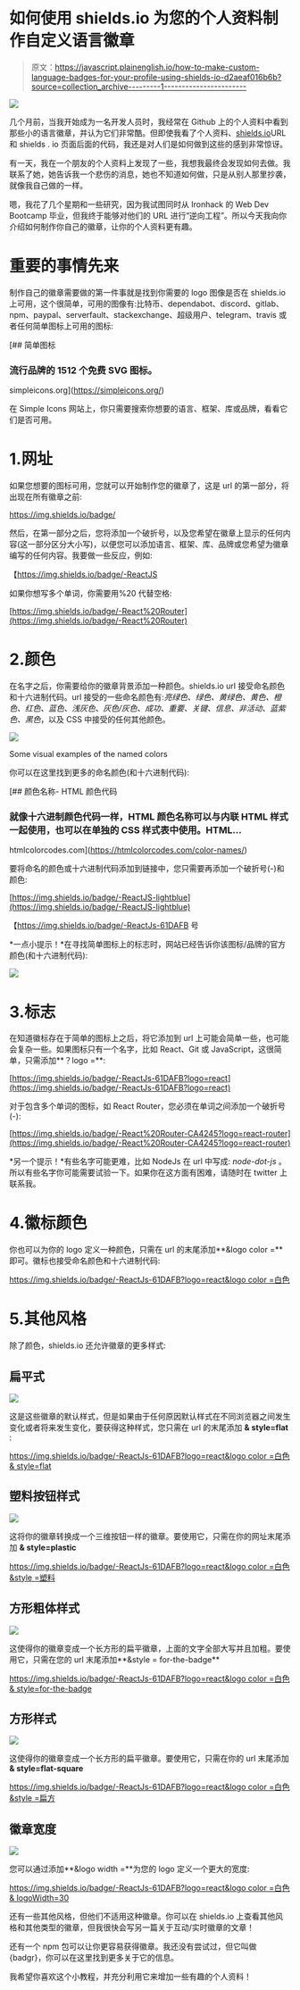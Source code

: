 # 如何使用 shields.io 为您的个人资料制作自定义语言徽章

> 原文：<https://javascript.plainenglish.io/how-to-make-custom-language-badges-for-your-profile-using-shields-io-d2aeaf016b6b?source=collection_archive---------1----------------------->

![](img/df246f8edb8561fdda8cf783707a4123.png)

几个月前，当我开始成为一名开发人员时，我经常在 Github 上的个人资料中看到那些小的语言徽章，并认为它们非常酷。但即使我看了个人资料、[shields.io](https://shields.io/)URL 和 shields . io 页面后面的代码，我还是对人们是如何做到这些的感到非常惊讶。

有一天，我在一个朋友的个人资料上发现了一些，我想我最终会发现如何去做。我联系了她，她告诉我一个悲伤的消息，她也不知道如何做，只是从别人那里抄袭，就像我自己做的一样。

嗯，我花了几个星期和一些研究，因为我试图同时从 Ironhack 的 Web Dev Bootcamp 毕业，但我终于能够对他们的 URL 进行“逆向工程”。所以今天我向你介绍如何制作你自己的徽章，让你的个人资料更有趣。

# 重要的事情先来

制作自己的徽章需要做的第一件事就是找到你需要的 logo 图像是否在 shields.io 上可用，这个很简单，可用的图像有:比特币、dependabot、discord、gitlab、npm、paypal、serverfault、stackexchange、超级用户、telegram、travis 或者任何简单图标上可用的图标:

[](https://simpleicons.org/) [## 简单图标

### 流行品牌的 1512 个免费 SVG 图标。

simpleicons.org](https://simpleicons.org/) 

在 Simple Icons 网站上，你只需要搜索你想要的语言、框架、库或品牌，看看它们是否可用。

# 1.网址

如果您想要的图标可用，您就可以开始制作您的徽章了，这是 url 的第一部分，将出现在所有徽章之前:

https://img.shields.io/badge/

然后，在第一部分之后，您将添加一个破折号，以及您希望在徽章上显示的任何内容(这一部分区分大小写)，以便您可以添加语言、框架、库、品牌或您希望为徽章编写的任何内容。我要做一些反应，例如:

【https://img.shields.io/badge/-ReactJS 

如果你想写多个单词，你需要用%20 代替空格:

[https://img.shields.io/badge/-React%20Router](https://img.shields.io/badge/-React%20Router)

# 2.颜色

在名字之后，你需要给你的徽章背景添加一种颜色。shields.io url 接受命名颜色和十六进制代码。url 接受的一些命名颜色有:*亮绿色、绿色、黄绿色、黄色、橙色、红色、蓝色、浅灰色、灰色/灰色、成功、重要、关键、信息、非活动、蓝紫色、黑色*，以及 CSS 中接受的任何其他颜色。

![](img/c6f308d0b55a26ae78d6473fc5af96fa.png)

Some visual examples of the named colors

你可以在这里找到更多的命名颜色(和十六进制代码):

[](https://htmlcolorcodes.com/color-names/) [## 颜色名称- HTML 颜色代码

### 就像十六进制颜色代码一样，HTML 颜色名称可以与内联 HTML 样式一起使用，也可以在单独的 CSS 样式表中使用。HTML…

htmlcolorcodes.com](https://htmlcolorcodes.com/color-names/) 

要将命名的颜色或十六进制代码添加到链接中，您只需要再添加一个破折号(-)和颜色:

[https://img.shields.io/badge/-ReactJS-lightblue](https://img.shields.io/badge/-ReactJS-lightblue)

【https://img.shields.io/badge/-ReactJs-61DAFB 号

*一点小提示！*在寻找简单图标上的标志时，网站已经告诉你该图标/品牌的官方颜色(和十六进制代码):

![](img/488bba303aefb4d4aa3a005c30821716.png)

# 3.标志

在知道徽标存在于简单的图标上之后，将它添加到 url 上可能会简单一些，也可能会复杂一些。如果图标只有一个名字，比如 React、Git 或 JavaScript，这很简单，只需添加**？logo =<name _ of _ the _ icon _ lower case>**:

[https://img.shields.io/badge/-ReactJs-61DAFB?logo=react](https://img.shields.io/badge/-ReactJs-61DAFB?logo=react)

对于包含多个单词的图标，如 React Router，您必须在单词之间添加一个破折号(-):

[https://img.shields.io/badge/-React%20Router-CA4245?logo=react-router](https://img.shields.io/badge/-React%20Router-CA4245?logo=react-router)

*另一个提示！*有些名字可能更难，比如 NodeJs 在 url 中写成: *node-dot-js* 。所以有些名字你可能需要试验一下。如果你在这方面有困难，请随时在 twitter 上联系我。

# 4.徽标颜色

你也可以为你的 logo 定义一种颜色，只需在 url 的末尾添加**&logo color =<color>**即可。徽标也接受命名颜色和十六进制代码:

[https://img.shields.io/badge/-ReactJs-61DAFB?logo=react&logo color =白色](https://img.shields.io/badge/-ReactJs-61DAFB?logo=react&logoColor=white)

# 5.其他风格

除了颜色，shields.io 还允许徽章的更多样式:

## **扁平式**

![](img/896c024a4d9c22ef70f789df27f3040b.png)

这是这些徽章的默认样式，但是如果由于任何原因默认样式在不同浏览器之间发生变化或者将来发生变化，要获得这种样式，您只需在 url 的末尾添加 **& style=flat** :

[https://img.shields.io/badge/-ReactJs-61DAFB?logo=react&logo color =白色& style=flat](https://img.shields.io/badge/-ReactJs-61DAFB?logo=react&logoColor=white&style=flat)

## **塑料按钮样式**

![](img/1ba34d9362c6e9dfc3726872164de0da.png)

这将你的徽章转换成一个三维按钮一样的徽章。要使用它，只需在你的网址末尾添加 **& style=plastic**

[https://img.shields.io/badge/-ReactJs-61DAFB?logo=react&logo color =白色&style =塑料](https://img.shields.io/badge/-ReactJs-61DAFB?logo=react&logoColor=white&style=plastic)

## **方形粗体样式**

![](img/30f8fdd65a66281f59a880872e27ca9f.png)

这使得你的徽章变成一个长方形的扁平徽章，上面的文字全部大写并且加粗。要使用它，只需在您的 url 末尾添加**&style = for-the-badge**

[https://img.shields.io/badge/-ReactJs-61DAFB?logo=react&logo color =白色& style=for-the-badge](https://img.shields.io/badge/-ReactJs-61DAFB?logo=react&logoColor=white&style=for-the-badge)

## **方形样式**

![](img/b22c865b4f109ed97b38712ef7ec740c.png)

这使得你的徽章变成一个长方形的扁平徽章。要使用它，只需在你的 url 末尾添加 **& style=flat-square**

[https://img.shields.io/badge/-ReactJs-61DAFB?logo=react&logo color =白色&style =扁方](https://img.shields.io/badge/-ReactJs-61DAFB?logo=react&logoColor=white&style=flat-square)

## **徽章宽度**

![](img/94cf4b13b7fd00f5a616313dcb8a2922.png)

您可以通过添加**&logo width =<amount _ of _ pixels>**为您的 logo 定义一个更大的宽度:

[https://img.shields.io/badge/-ReactJs-61DAFB?logo=react&logo color =白色& logoWidth=30](https://img.shields.io/badge/-ReactJs-61DAFB?logo=react&logoColor=white&logoWidth=30)

还有一些其他风格，但他们不适用这种徽章。你可以在 shields.io 上查看其他风格和其他类型的徽章，但我很快会写另一篇关于互动/实时徽章的文章！

还有一个 npm 包可以让你更容易获得徽章。我还没有尝试过，但它叫做{badgr}，你可以在这里找到更多关于它的信息。

我希望你喜欢这个小教程，并充分利用它来增加一些有趣的个人资料！